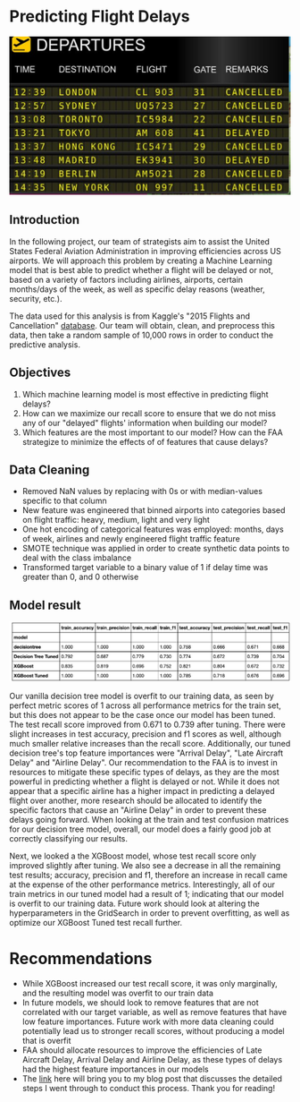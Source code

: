 # Predicting Flight Delays 


![Flights](Images/cancelledflights2.png)


## Introduction 

In the following project, our team of strategists aim to assist the United States Federal Aviation Administration in improving efficiencies across US airports. We will approach this problem by creating a Machine Learning model that is best able to predict whether a flight will be delayed or not, based on a variety of factors including airlines, airports, certain months/days of the week, as well as specific delay reasons (weather, security, etc.). 

The data used for this analysis is from Kaggle's "2015 Flights and Cancellation" [database](https://www.kaggle.com/usdot/flight-delays). Our team will obtain, clean, and preprocess this data, then take a random sample of 10,000 rows in order to conduct the predictive analysis. 

## Objectives 

1. Which machine learning model is most effective in predicting flight delays? 
2. How can we maximize our recall score to ensure that we do not miss any of our "delayed" flights' information when building our model?
3. Which features are the most important to our model? How can the FAA strategize to minimize the effects of of features that cause delays? 

## Data Cleaning 
- Removed NaN values by replacing with 0s or with median-values specific to that column 
- New feature was engineered that binned airports into categories based on flight traffic: heavy, medium, light and very light 
- One hot encoding of categorical features was employed: months, days of week, airlines and newly engineered flight traffic feature 
- SMOTE technique was applied in order to create synthetic data points to deal with the class imbalance
- Transformed target variable to a binary value of 1 if delay time was greater than 0, and 0 otherwise 




## Model result 
![Model Result](Images/finalmodels.png) 

Our vanilla decision tree model is overfit to our training data, as seen by perfect metric scores of 1 across all performance metrics for the train set, but this does not appear to be the case once our model has been tuned. The test recall score improved from 0.671 to 0.739 after tuning. There were slight increases in test accuracy, precision and f1 scores as well, although much smaller relative increases than the recall score. Additionally, our tuned decision tree's top feature importances were "Arrival Delay", "Late Aircraft Delay" and "Airline Delay". Our recommendation to the FAA is to invest in resources to mitigate these specific types of delays, as they are the most powerful in predicting whether a flight is delayed or not. While it does not appear that a specific airline has a higher impact in predicting a delayed flight over another, more research should be allocated to identify the specific factors that cause an "Airline Delay" in order to prevent these delays going forward. When looking at the train and test confusion matrices for our decision tree model, overall, our model does a fairly good job at correctly classifying our results.

Next, we looked a the XGBoost model, whose test recall score only improved slightly after tuning. We also see a decrease in all the remaining test results; accuracy, precision and f1, therefore an increase in recall came at the expense of the other performance metrics. Interestingly, all of our train metrics in our tuned model had a result of 1; indicating that our model is overfit to our training data. Future work should look at altering the hyperparameters in the GridSearch in order to prevent overfitting, as well as optimize our XGBoost Tuned test recall further. 

# Recommendations 
- While XGBoost increased our test recall score, it was only marginally, and the resulting model was overfit to our train data 
- In future models, we should look to remove features that are not correlated with our target variable, as well as remove features that have low feature importances. Future work with more data cleaning could potentially lead us to stronger recall scores, without producing a model that is overfit 
- FAA should allocate resources to improve the efficiencies of Late Aircraft Delay, Arrival Delay and Airline Delay, as these types of delays had the highest feature importances in our models 
- The [link](https://adinasteinman.medium.com/guide-to-fitting-predicting-and-creating-functions-for-machine-learning-models-65adb8704185) here will bring you to my blog post that discusses the detailed steps I went through to conduct this process. Thank you for reading! 
